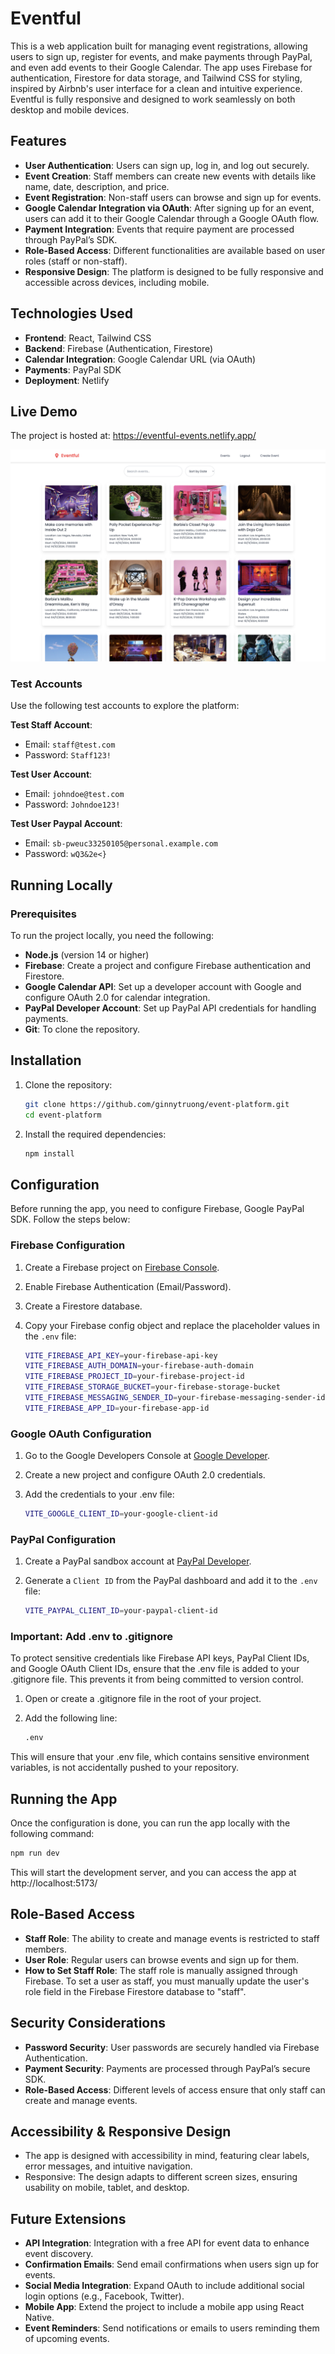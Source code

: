 # Eventful

This is a web application built for managing event registrations, allowing users to sign up, register for events, and make payments through PayPal, and even add events to their Google Calendar. The app uses Firebase for authentication, Firestore for data storage, and Tailwind CSS for styling, inspired by Airbnb's user interface for a clean and intuitive experience.
Eventful is fully responsive and designed to work seamlessly on both desktop and mobile devices.

## Features

- **User Authentication**: Users can sign up, log in, and log out securely.
- **Event Creation**: Staff members can create new events with details like name, date, description, and price.
- **Event Registration**: Non-staff users can browse and sign up for events.
- **Google Calendar Integration via OAuth**: After signing up for an event, users can add it to their Google Calendar through a Google OAuth flow.
- **Payment Integration**: Events that require payment are processed through PayPal’s SDK.
- **Role-Based Access**: Different functionalities are available based on user roles (staff or non-staff).
- **Responsive Design**: The platform is designed to be fully responsive and accessible across devices, including mobile.

## Technologies Used

- **Frontend**: React, Tailwind CSS
- **Backend**: Firebase (Authentication, Firestore)
- **Calendar Integration**: Google Calendar URL (via OAuth)
- **Payments**: PayPal SDK
- **Deployment**: Netlify

## Live Demo
The project is hosted at: https://eventful-events.netlify.app/

![alt text](image.png)

### Test Accounts
Use the following test accounts to explore the platform:

**Test Staff Account**:
- Email: ```staff@test.com```
- Password: ```Staff123!```

**Test User Account**:
- Email: ```johndoe@test.com```
- Password: ```Johndoe123!```

**Test User Paypal Account**:
- Email: ```sb-pweuc33250105@personal.example.com```
- Password: ```wQ3&2e<}```

## Running Locally
### Prerequisites
To run the project locally, you need the following:
- **Node.js** (version 14 or higher)
- **Firebase**: Create a project and configure Firebase authentication and Firestore.
- **Google Calendar API**: Set up a developer account with Google and configure OAuth 2.0 for calendar integration.
- **PayPal Developer Account**: Set up PayPal API credentials for handling payments.
- **Git**: To clone the repository.

## Installation

1. Clone the repository:

    ```bash
    git clone https://github.com/ginnytruong/event-platform.git
    cd event-platform
    ```

2. Install the required dependencies:

    ```bash
    npm install
    ```

## Configuration

Before running the app, you need to configure Firebase, Google PayPal SDK. Follow the steps below:

### Firebase Configuration

1. Create a Firebase project on [Firebase Console](https://console.firebase.google.com/).
2. Enable Firebase Authentication (Email/Password).
3. Create a Firestore database.
4. Copy your Firebase config object and replace the placeholder values in the `.env` file:

    ```bash
    VITE_FIREBASE_API_KEY=your-firebase-api-key
    VITE_FIREBASE_AUTH_DOMAIN=your-firebase-auth-domain
    VITE_FIREBASE_PROJECT_ID=your-firebase-project-id
    VITE_FIREBASE_STORAGE_BUCKET=your-firebase-storage-bucket
    VITE_FIREBASE_MESSAGING_SENDER_ID=your-firebase-messaging-sender-id
    VITE_FIREBASE_APP_ID=your-firebase-app-id
    ```

### Google OAuth Configuration
1. Go to the Google Developers Console at [Google Developer](https://console.developers.google.com/project).
2. Create a new project and configure OAuth 2.0 credentials.
3. Add the credentials to your .env file:

    ```bash
    VITE_GOOGLE_CLIENT_ID=your-google-client-id
    ```

### PayPal Configuration

1. Create a PayPal sandbox account at [PayPal Developer](https://developer.paypal.com/).
2. Generate a `Client ID` from the PayPal dashboard and add it to the `.env` file:

    ```bash
    VITE_PAYPAL_CLIENT_ID=your-paypal-client-id
    ```

### Important: Add .env to .gitignore
To protect sensitive credentials like Firebase API keys, PayPal Client IDs, and Google OAuth Client IDs, ensure that the .env file is added to your .gitignore file. This prevents it from being committed to version control.

1. Open or create a .gitignore file in the root of your project.
2. Add the following line:

    ``` bash
    .env
    ```
This will ensure that your .env file, which contains sensitive environment variables, is not accidentally pushed to your repository.

## Running the App

Once the configuration is done, you can run the app locally with the following command:

``` bash
npm run dev
```

This will start the development server, and you can access the app at http://localhost:5173/

## Role-Based Access
- **Staff Role**: The ability to create and manage events is restricted to staff members.
- **User Role**: Regular users can browse events and sign up for them.
- **How to Set Staff Role**: The staff role is manually assigned through Firebase. To set a user as staff, you must manually update the user's role field in the Firebase Firestore database to "staff".

## Security Considerations
- **Password Security**: User passwords are securely handled via Firebase Authentication.
- **Payment Security**: Payments are processed through PayPal’s secure SDK.
- **Role-Based Access**: Different levels of access ensure that only staff can create and manage events.

## Accessibility & Responsive Design
- The app is designed with accessibility in mind, featuring clear labels, error messages, and intuitive navigation.
- Responsive: The design adapts to different screen sizes, ensuring usability on mobile, tablet, and desktop.

## Future Extensions
- **API Integration**: Integration with a free API for event data to enhance event discovery.
- **Confirmation Emails**: Send email confirmations when users sign up for events.
- **Social Media Integration**: Expand OAuth to include additional social login options (e.g., Facebook, Twitter).
- **Mobile App**: Extend the project to include a mobile app using React Native.
- **Event Reminders**: Send notifications or emails to users reminding them of upcoming events.
